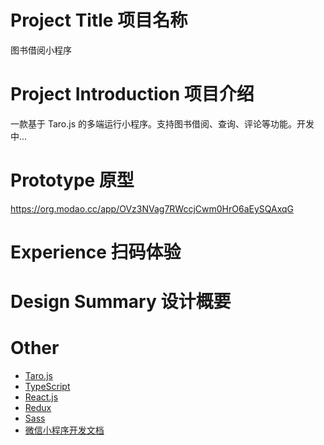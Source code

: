 # Project Title 项目名称
图书借阅小程序

# Project Introduction 项目介绍

一款基于 Taro.js 的多端运行小程序。支持图书借阅、查询、评论等功能。开发中...
# Prototype 原型

https://org.modao.cc/app/OVz3NVag7RWccjCwm0HrO6aEySQAxqG



# Experience 扫码体验


# Design Summary  设计概要




# Other

- [Taro.js](https://nervjs.github.io/taro/docs/GETTING-STARTED.html)
- [TypeScript](https://www.tslang.cn/docs/home.html)
- [React.js](https://zh-hans.reactjs.org/)
- [Redux](https://cn.redux.js.org/)
- [Sass](http://sass.bootcss.com/docs/sass-reference/)
- [微信小程序开发文档](https://developers.weixin.qq.com/miniprogram/dev/framework/)
